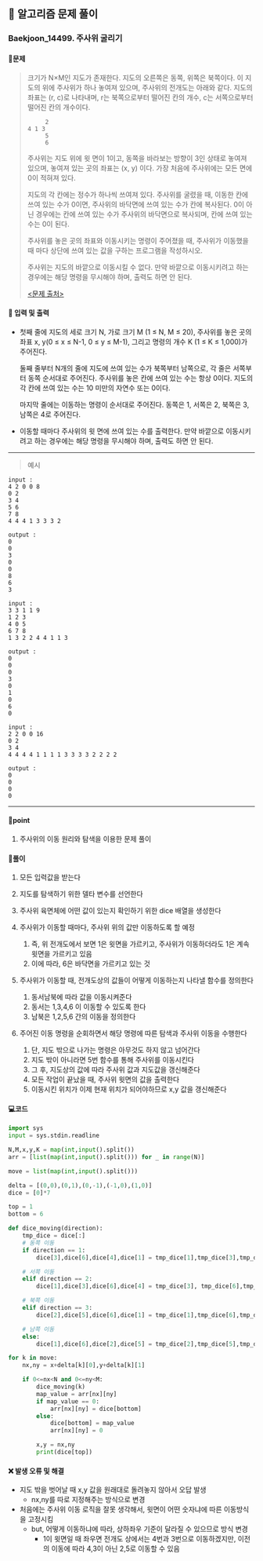 ## 🐌 알고리즘 문제 풀이

### Baekjoon_14499. 주사위 굴리기

#### 📒문제

> 크기가 N×M인 지도가 존재한다. 지도의 오른쪽은 동쪽, 위쪽은 북쪽이다. 이 지도의 위에 주사위가 하나 놓여져 있으며, 주사위의 전개도는 아래와 같다. 지도의 좌표는 (r, c)로 나타내며, r는 북쪽으로부터 떨어진 칸의 개수, c는 서쪽으로부터 떨어진 칸의 개수이다. 
>
> ```
>      2
> 4 1 3
>      5
>      6
> ```
>
> 주사위는 지도 위에 윗 면이 1이고, 동쪽을 바라보는 방향이 3인 상태로 놓여져 있으며, 놓여져 있는 곳의 좌표는 (x, y) 이다. 가장 처음에 주사위에는 모든 면에 0이 적혀져 있다.
>
> 지도의 각 칸에는 정수가 하나씩 쓰여져 있다. 주사위를 굴렸을 때, 이동한 칸에 쓰여 있는 수가 0이면, 주사위의 바닥면에 쓰여 있는 수가 칸에 복사된다. 0이 아닌 경우에는 칸에 쓰여 있는 수가 주사위의 바닥면으로 복사되며, 칸에 쓰여 있는 수는 0이 된다.
>
> 주사위를 놓은 곳의 좌표와 이동시키는 명령이 주어졌을 때, 주사위가 이동했을 때 마다 상단에 쓰여 있는 값을 구하는 프로그램을 작성하시오.
>
> 주사위는 지도의 바깥으로 이동시킬 수 없다. 만약 바깥으로 이동시키려고 하는 경우에는 해당 명령을 무시해야 하며, 출력도 하면 안 된다.
>
> [<문제 출처>](https://www.acmicpc.net/problem/14499)



#### :pushpin: 입력 및 출력

- 첫째 줄에 지도의 세로 크기 N, 가로 크기 M (1 ≤ N, M ≤ 20), 주사위를 놓은 곳의 좌표 x, y(0 ≤ x ≤ N-1, 0 ≤ y ≤ M-1), 그리고 명령의 개수 K (1 ≤ K ≤ 1,000)가 주어진다.

  둘째 줄부터 N개의 줄에 지도에 쓰여 있는 수가 북쪽부터 남쪽으로, 각 줄은 서쪽부터 동쪽 순서대로 주어진다. 주사위를 놓은 칸에 쓰여 있는 수는 항상 0이다. 지도의 각 칸에 쓰여 있는 수는 10 미만의 자연수 또는 0이다.

  마지막 줄에는 이동하는 명령이 순서대로 주어진다. 동쪽은 1, 서쪽은 2, 북쪽은 3, 남쪽은 4로 주어진다.

- 이동할 때마다 주사위의 윗 면에 쓰여 있는 수를 출력한다. 만약 바깥으로 이동시키려고 하는 경우에는 해당 명령을 무시해야 하며, 출력도 하면 안 된다.



---

> 예시

```
input :
4 2 0 0 8
0 2
3 4
5 6
7 8
4 4 4 1 3 3 3 2

output :
0
0
3
0
0
8
6
3

input :
3 3 1 1 9
1 2 3
4 0 5
6 7 8
1 3 2 2 4 4 1 1 3

output :
0
0
0
3
0
1
0
6
0

input :
2 2 0 0 16
0 2
3 4
4 4 4 4 1 1 1 1 3 3 3 3 2 2 2 2

output :
0
0
0
0
```

----




#### 🚀point

1. 주사위의 이동 원리와 탐색을 이용한 문제 풀이



#### 🔎풀이

1.  모든 입력값을 받는다
1.  지도를 탐색하기 위한 델타 변수를 선언한다
1.  주사위 육면체에 어떤 값이 있는지 확인하기 위한 dice 배열을 생성한다
1.  주사위가 이동할 때마다, 주사위 위의 값만 이동하도록 할 예정
    1.  즉, 위 전개도에서 보면 1은 윗면을 가르키고, 주사위가 이동하더라도 1은 계속 윗면을 가르키고 있음
    1.  이에 따라, 6은 바닥면을 가르키고 있는 것

1.  주사위가 이동할 때, 전개도상의 값들이 어떻게 이동하는지 나타낼 함수를 정의한다
    1.  동서남북에 따라 값을 이동시켜준다
    1.  동서는 1,3,4,6 이 이동할 수 있도록 한다
    1.  남북은 1,2,5,6 간의 이동을 정의한다

1.  주어진 이동 명령을 순회하면서 해당 명령에 따른 탐색과 주사위 이동을 수행한다
    1.  단, 지도 밖으로 나가는 명령은 아무것도 하지 않고 넘어간다
    1.  지도 밖이 아니라면 5번 함수를 통해 주사위를 이동시킨다
    1.  그 후, 지도상의 값에 따라 주사위 값과 지도값을 갱신해준다
    1.  모든 작업이 끝났을 때, 주사위 윗면의 값을 출력한다
    1.  이동시킨 위치가 이제 현재 위치가 되어야하므로 x,y 값을 갱신해준다




#### 💻코드

```python
import sys
input = sys.stdin.readline

N,M,x,y,K = map(int,input().split())
arr = [list(map(int,input().split())) for _ in range(N)]

move = list(map(int,input().split()))

delta = [(0,0),(0,1),(0,-1),(-1,0),(1,0)]
dice = [0]*7

top = 1
bottom = 6

def dice_moving(direction):
    tmp_dice = dice[:]
    # 동쪽 이동
    if direction == 1:
        dice[3],dice[6],dice[4],dice[1] = tmp_dice[1],tmp_dice[3],tmp_dice[6],tmp_dice[4]

    # 서쪽 이동
    elif direction == 2:
        dice[1],dice[3],dice[6],dice[4] = tmp_dice[3], tmp_dice[6],tmp_dice[4],tmp_dice[1]

    # 북쪽 이동
    elif direction == 3:
        dice[2],dice[5],dice[6],dice[1] = tmp_dice[1],tmp_dice[6],tmp_dice[2],tmp_dice[5]

    # 남쪽 이동
    else:
        dice[1],dice[6],dice[2],dice[5] = tmp_dice[2],tmp_dice[5],tmp_dice[6],tmp_dice[1]

for k in move:
    nx,ny = x+delta[k][0],y+delta[k][1]

    if 0<=nx<N and 0<=ny<M:
        dice_moving(k)
        map_value = arr[nx][ny]
        if map_value == 0:
            arr[nx][ny] = dice[bottom]
        else:
            dice[bottom] = map_value
            arr[nx][ny] = 0

        x,y = nx,ny
        print(dice[top])
```



#### ❌ 발생 오류 및 해결

- 지도 밖을 벗어날 때 x,y 값을 원래대로 돌려놓지 않아서 오답 발생
  - nx,ny를 따로 지정해주는 방식으로 변경
- 처음에는 주사위 이동 로직을 잘못 생각해서, 윗면이 어떤 숫자냐에 따른 이동방식을 고정시킴
  - but, 어떻게 이동하냐에 따라, 상하좌우 기준이 달라질 수 있으므로 방식 변경
    - 1이 윗면일 때 좌우면 전개도 상에서는 4번과 3번으로 이동하겠지만, 이전의 이동에 따라 4,3이 아닌 2,5로 이동할 수 있음
